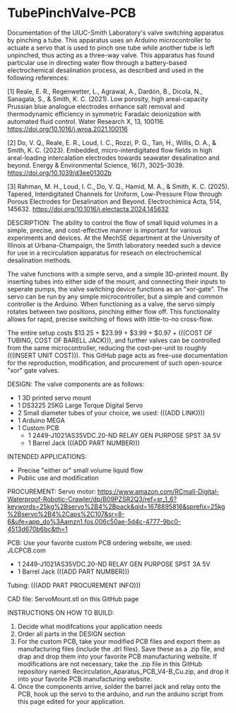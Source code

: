 # TubePinchValve-PCB
Documentation of the UIUC-Smith Laboratory's valve switching apparatus by pinching a tube.  This apparatus uses an Arduino microcontroller to actuate a servo that is used to pinch one tube while another tube is left unpinched, thus acting as a three-way valve.  This apparatus has found particular use in directing water flow through a battery-based electrochemical desalination process, as described and used in the following references:

[1] Reale, E. R., Regenwetter, L., Agrawal, A., Dardón, B., Dicola, N., Sanagala, S., & Smith, K. C. (2021). Low porosity, high areal-capacity Prussian blue analogue electrodes enhance salt removal and thermodynamic efficiency in symmetric Faradaic deionization with automated fluid control. Water Research X, 13, 100116. https://doi.org/10.1016/j.wroa.2021.100116

[2] Do, V. Q., Reale, E. R., Loud, I. C., Rozzi, P. G., Tan, H., Willis, D. A., & Smith, K. C. (2023). Embedded, micro-interdigitated flow fields in high areal-loading intercalation electrodes towards seawater desalination and beyond. Energy & Environmental Science, 16(7), 3025–3039. https://doi.org/10.1039/d3ee01302b

[3] Rahman, M. H., Loud, I. C., Do, V. Q., Hamid, M. A., & Smith, K. C. (2025). Tapered, Interdigitated Channels for Uniform, Low-Pressure Flow through Porous Electrodes for Desalination and Beyond. Electrochimica Acta, 514, 145632. https://doi.org/10.1016/j.electacta.2024.145632

DESCRIPTION:
  The ability to control the flow of small liquid volumes in a simple, precise, and cost-effective manner is important for various experiments and devices. At the MechSE department at the University of Illinois at Urbana-Champaign, the Smith laboratory needed such a device for use in a recirculation apparatus for reseach on electrochemical desalination methods. 
  
  The valve functions with a simple servo, and a simple 3D-printed mount. By inserting tubes into either side of the mount, and connecting their inputs to seperate pumps, the valve switching device functions as an "xor-gate". The servo can be run by any simple microcontroller, but a simple and common controller is the Arduino. When functioning as a valve, the servo simply rotates between two positions, pinching either flow off. This functionality allows for rapid, precise switching of flows with little-to-no cross-flow.

  The entire setup costs $13.25 + $23.99 + $3.99 + $0.97 + (((COST OF TUBING, COST OF BARELL JACK))), and further valves can be controlled from the same microcontroller, reducing the cost-per-unit to roughly (((INSERT UNIT COST))). This GitHub page acts as free-use documentation for the reproduction, modification, and procurement of such open-source "xor" gate valves. 

DESIGN:
The valve components are as follows:
- 1 3D printed servo mount
- 1 DS3225 25KG Large Torque Digital Servo
- 2 Small diameter tubes of your choice, we used: (((ADD LINK))))
- 1 Arduino MEGA
- 1 Custom PCB
    - 1 2449-J1021AS35VDC.20-ND	RELAY GEN PURPOSE SPST 3A 5V
    - 1 Barrel Jack (((ADD PART NUMBER)))

INTENDED APPLICATIONS:
  - Precise "either or" small volume liquid flow
  - Public use and modification

PROCUREMENT:
Servo motor: https://www.amazon.com/RCmall-Digital-Waterproof-Robotic-Crawler/dp/B09PZSR2Q3/ref=sr_1_6?keywords=25kg%2Bservo%2B4%2Bpack&qid=1678895816&sprefix=25kg%2Bservo%2B4%2Caps%2C107&sr=8-6&ufe=app_do%3Aamzn1.fos.006c50ae-5d4c-4777-9bc0-4513d670b6bc&th=1

PCB: Use your favorite custom PCB ordering website, we used: JLCPCB.com
  - 1 2449-J1021AS35VDC.20-ND	RELAY GEN PURPOSE SPST 3A 5V
  - 1 Barrel Jack (((ADD PART NUMBER)))

Tubing: (((ADD PART PROCUREMENT INFO)))

CAD file: ServoMount.stl on this GitHub page

INSTRUCTIONS ON HOW TO BUILD:
1. Decide what modifcations your application needs
2. Order all parts in the DESIGN section
3. For the custom PCB, take your modified PCB files and export them as manufacturing files (include the .drl files). Save these as a .zip file, and drap and drop them into your favorite PCB manufacturing website. If modifications are not necessary, take the .zip file in this GitHub repository named: Recirculation_Aparatus_PCB_V4-B_Cu.zip, and drop it into your favorite PCB manufacturing website.
4. Once the components arrive, solder the barrel jack and relay onto the PCB, hook up the servo to the arduino, and run the arduino script from this page edited for your application.
